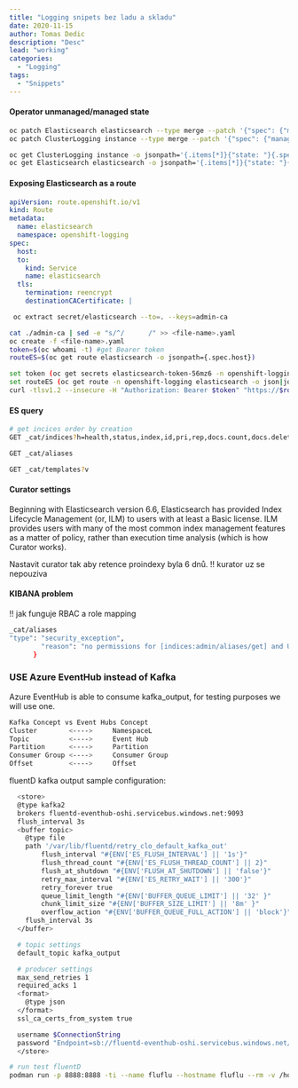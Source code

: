 ```yaml
---
title: "Logging snipets bez ladu a skladu"
date: 2020-11-15 
author: Tomas Dedic
description: "Desc"
lead: "working"
categories:
  - "Logging"
tags:
  - "Snippets"
---
```


#### Operator unmanaged/managed state
```sh
oc patch Elasticsearch elasticsearch --type merge --patch '{"spec": {"managementState": "Unmanaged"}}'
oc patch ClusterLogging instance --type merge --patch '{"spec": {"managementState": "Unmanaged"}}'

oc get ClusterLogging instance -o jsonpath='{.items[*]}{"state: "}{.spec.managementState}{"\n"}'
oc get Elasticsearch elasticsearch -o jsonpath='{.items[*]}{"state: "}{.spec.managementState}{"\n"}'
```
#### Exposing Elasticsearch as a route
```yaml
apiVersion: route.openshift.io/v1
kind: Route
metadata:
  name: elasticsearch
  namespace: openshift-logging
spec:
  host:
  to:
    kind: Service
    name: elasticsearch
  tls:
    termination: reencrypt
    destinationCACertificate: | 
```
```sh
 oc extract secret/elasticsearch --to=. --keys=admin-ca

cat ./admin-ca | sed -e "s/^/      /" >> <file-name>.yaml
oc create -f <file-name>.yaml
token=$(oc whoami -t) #get Bearer token
routeES=$(oc get route elasticsearch -o jsonpath={.spec.host})

set token (oc get secrets elasticsearch-token-56mz6 -n openshift-logging -o json|jq -Mr '.data.token'|base64 -d)
set routeES (oc get route -n openshift-logging elasticsearch -o json|jq -Mr '.spec.host')
curl -tlsv1.2 --insecure -H "Authorization: Bearer $token" "https://$routeES/.operations.*/_search?size=1" | jq
```
#### ES query
```sh
# get incices order by creation
GET _cat/indices?h=health,status,index,id,pri,rep,docs.count,docs.deleted,store.size,creation.date.string&s=creation.date.string

GET _cat/aliases

GET _cat/templates?v
```
#### Curator settings
Beginning with Elasticsearch version 6.6, Elasticsearch has provided Index Lifecycle Management (or, ILM) to users with at least a Basic license. ILM provides users with many of the most common index management features as a matter of policy, rather than execution time analysis (which is how Curator works).
  
Nastavit curator tak aby retence proindexy byla 6 dnů.
!! kurator uz se nepouziva
#### KIBANA problem
!! jak funguje RBAC a role mapping
```sh
_cat/aliases
"type": "security_exception",
        "reason": "no permissions for [indices:admin/aliases/get] and User [name=tdedic, roles=[admin_reader], requestedTenant=admin]"
      }
```
### USE Azure EventHub instead of Kafka
Azure EventHub is able to consume kafka_output, for testing purposes we will use one.  

```sh
Kafka Concept vs Event Hubs Concept
Cluster        <---->     NamespaceL
Topic          <---->     Event Hub
Partition      <---->     Partition
Consumer Group <---->     Consumer Group
Offset         <---->     Offset
```
fluentD kafka output sample configuration:
```sh
  <store>
  @type kafka2
  brokers fluentd-eventhub-oshi.servicebus.windows.net:9093
  flush_interval 3s
  <buffer topic>
    @type file
    path '/var/lib/fluentd/retry_clo_default_kafka_out'
		flush_interval "#{ENV['ES_FLUSH_INTERVAL'] || '1s'}"
		flush_thread_count "#{ENV['ES_FLUSH_THREAD_COUNT'] || 2}"
		flush_at_shutdown "#{ENV['FLUSH_AT_SHUTDOWN'] || 'false'}"
		retry_max_interval "#{ENV['ES_RETRY_WAIT'] || '300'}"
		retry_forever true
		queue_limit_length "#{ENV['BUFFER_QUEUE_LIMIT'] || '32' }"
		chunk_limit_size "#{ENV['BUFFER_SIZE_LIMIT'] || '8m' }"
		overflow_action "#{ENV['BUFFER_QUEUE_FULL_ACTION'] || 'block'}"
    flush_interval 3s
  </buffer>

  # topic settings
  default_topic kafka_output 

  # producer settings
  max_send_retries 1
  required_acks 1
  <format>
    @type json
  </format>
  ssl_ca_certs_from_system true

  username $ConnectionString
  password "Endpoint=sb://fluentd-eventhub-oshi.servicebus.windows.net/;SharedAccessKeyName=ss;SharedAccessKey=zeWz+9rSS/yWGanjcKrXMA2mAVCO0hL+MULhNWXHfkk=;EntityPath=kafka_output"
  </store>
```
```sh
# run test fluentD
podman run -p 8888:8888 -ti --name fluflu --hostname fluflu --rm -v /home/ts/git_repositories/work/openshift/oshi/logging/etc:/fluentd/etc -v /home/ts/git_repositories/work/openshift/oshi/logging/logs:/logs -v /home/ts/git_repositories/work/openshift/oshi/logging/systemd:/run/log/journal quay.io/dedtom/fluflu:latest fluentd -c /fluentd/etc/fluent.conf
```

